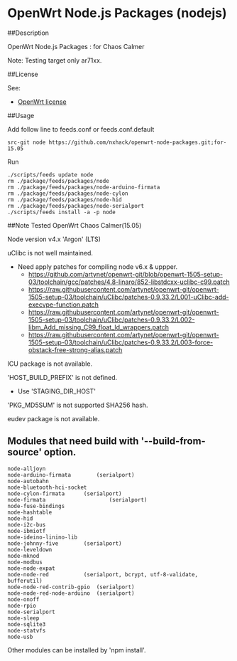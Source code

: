 # OpenWrt Node.js Packages (nodejs)

##Description

OpenWrt Node.js Packages : for Chaos Calmer

Note: Testing target only ar71xx.

##License

See:
- [OpenWrt license](http://wiki.openwrt.org/about/license)

##Usage

Add follow line to feeds.conf or feeds.conf.default
```
src-git node https://github.com/nxhack/openwrt-node-packages.git;for-15.05
```

Run
```
./scripts/feeds update node
rm ./package/feeds/packages/node
rm ./package/feeds/packages/node-arduino-firmata
rm ./package/feeds/packages/node-cylon
rm ./package/feeds/packages/node-hid
rm ./package/feeds/packages/node-serialport
./scripts/feeds install -a -p node
```

##Note
Tested OpenWrt Chaos Calmer(15.05)

Node version v4.x 'Argon' (LTS)

uClibc is not well maintained.
* Need apply patches for compiling node v6.x & uppper.
   + https://github.com/artynet/openwrt-git/blob/openwrt-1505-setup-03/toolchain/gcc/patches/4.8-linaro/852-libstdcxx-uclibc-c99.patch
   + https://raw.githubusercontent.com/artynet/openwrt-git/openwrt-1505-setup-03/toolchain/uClibc/patches-0.9.33.2/L001-uClibc-add-execvpe-function.patch
   + https://raw.githubusercontent.com/artynet/openwrt-git/openwrt-1505-setup-03/toolchain/uClibc/patches-0.9.33.2/L002-libm_Add_missing_C99_float_ld_wrappers.patch
   + https://raw.githubusercontent.com/artynet/openwrt-git/openwrt-1505-setup-03/toolchain/uClibc/patches-0.9.33.2/L003-force-obstack-free-strong-alias.patch

ICU package is not available.

'HOST_BUILD_PREFIX' is not defined.
* Use 'STAGING_DIR_HOST'

'PKG_MD5SUM' is not supported SHA256 hash.

eudev package is not available.

## Modules that need build with '--build-from-source' option.
```
node-alljoyn
node-arduino-firmata		(serialport)
node-autobahn
node-bluetooth-hci-socket
node-cylon-firmata		(serialport)
node-firmata					(serialport)
node-fuse-bindings
node-hashtable
node-hid
node-i2c-bus
node-ibmiotf
node-ideino-linino-lib
node-johnny-five		(serialport)
node-leveldown
node-mknod
node-modbus
node-node-expat
node-node-red			(serialport, bcrypt, utf-8-validate, bufferutil)
node-node-red-contrib-gpio	(serialport)
node-node-red-node-arduino	(serialport)
node-onoff
node-rpio
node-serialport
node-sleep
node-sqlite3
node-statvfs
node-usb
```
Other modules can be installed by 'npm install'.
